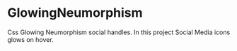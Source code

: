 # GlowingNeumorphism
Css Glowing Neumorphism social handles.
In this project Social Media icons glows on hover.
